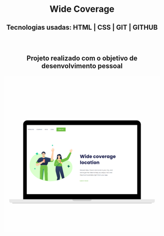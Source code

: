<h1 align="center"  width="300px" height="50px"> Wide Coverage </h1>
<h2 align="center"> Tecnologias usadas: HTML | CSS | GIT | GITHUB<h2>
<br>
<p align="center"> Projeto realizado com o objetivo de desenvolvimento pessoal</p>
<img align="center" src="https://github.com/Daniellrjalves/wide-coverag/blob/main/assets/logo-principal.png?raw=true"/>
<br>

